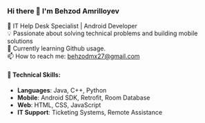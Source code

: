 ### Hi there 👋 I'm Behzod Amrilloyev

🚀 IT Help Desk Specialist | Android Developer  
💡 Passionate about solving technical problems and building mobile solutions  
🌱 Currently learning Github usage.  
📫 How to reach me: behzodmx27@gmail.com  

#### 🔧 Technical Skills:
- **Languages**: Java, C++, Python
- **Mobile**: Android SDK, Retrofit, Room Database  
- **Web**: HTML, CSS, JavaScript  
- **IT Support**: Ticketing Systems, Remote Assistance   
<!---
behzodram/behzodram is a ✨ special ✨ repository because its `README.md` (this file) appears on your GitHub profile.
You can click the Preview link to take a look at your changes.
--->
